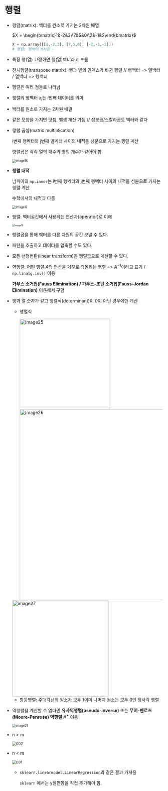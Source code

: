 # 행렬

- 행렬(matrix): 백터를 원소로 가지는 2차원 배열

  $X = \begin{bmatrix}1&-2&3\\7&5&0\\2&-1&2\end{bmatrix}$​

  ```python
  X = np.array([[1,-2,3], [7,5,0], [-2,-1,-2]])
  # 행렬: 행백터 n차원 -
  ```

- 특정 행(열) 고정하면 행(열)백터라고 부름

- 전치행렬(transpose matrix): 행과 열의 인덱스가 바뀐 행렬 // 행백터 => 열백터 / 열백터 => 행백터

- 행렬은 여러 점들로 나타남

- 행렬의 행백터 $x_i$는 $i$번째 데이터를 의미

- 백터를 원소로 가지는 2차원 배열

- 같은 모양을 가지면 덧셈, 뺄셈 계산 가능 // 성분곱/스칼라곱도 벡터와 같다

- 행렬 곱셈(matrix multiplication)

  i번째 행벡터와 j번째 열벡터 사이의 내적을 성분으로 가지는 행렬 계산

  행렬곱은 각각 열의 개수와 행의 개수가 같아야 함

  <img src="https://user-images.githubusercontent.com/60209937/128105970-157a337a-d4a2-4d5a-b960-343d9e92d275.png" alt="image16" style="zoom:70%;" />

- **행렬 내적**

  넘파이의 `np.inner`는 i번째 행벡터와 j번째 행벡터 사이의 내적을 성분으로 가지는 행렬 계산

  수학에서의 내적과 다름

  <img src="https://user-images.githubusercontent.com/60209937/128105972-b367d027-6609-448a-b5cf-e35ae263d9f8.png" alt="image17" style="zoom:70%;" />

- 행렬: 벡터공간에서 사용되는 연산자(operator)로 이해

  <img src="https://user-images.githubusercontent.com/60209937/128105975-d68ad639-2041-4a1d-b811-92ff7162ff91.png" alt="image18" style="zoom:50%;" />

- 행렬곱을 통해 벡터를 다른 차원의 공간 보낼 수 있다.

- 패턴을 추출하고 데이터를 압축할 수도 있다.

- 모든 선형변환(linear transform)은 행렬곱으로 계산할 수 있다.

- 역행렬: 어떤 행렬 $A$​의 연산을 거꾸로 되돌리는 행렬 => $A^{-1}$​이라고 표기 / `np.linalg.inv()` 이용

  **가우스 소거법(Fauss Elimination) / 가우스-조던 소거법(Fauss-Jordan Elimination)** 이용해서 구함

- 행과 열 숫자가 같고 행렬식(determinant)이 0이 아닌 경우에만 계산

  - 행렬식

    <img width="288" alt="image25" src="https://user-images.githubusercontent.com/60209937/128105980-c8a18e56-b135-43bd-a6c2-5c4fecd81336.png">

    <img width="608" alt="image26" src="https://user-images.githubusercontent.com/60209937/128105983-6278d864-89c3-40e5-8d3b-6522487b012e.png">

  <img width="307" alt="image27" src="https://user-images.githubusercontent.com/60209937/128105985-0165047e-91f5-4a73-b4ba-483ae57245f4.png">

  

  - 항등행렬: 주대각선의 원소가 모두 1이며 나머지 원소는 모두 0인 정사각 행렬

- 역행렬을 계산할 수 없다면 **유사역행렬(pseudo-inverse)** 또는 **무어-펜로즈(Moore-Penrose) 역행렬** $A^+$​ 이용

  <img src="https://user-images.githubusercontent.com/60209937/128105978-135d732b-01c0-414c-a2b2-f453cc5c8650.png" alt="image21" style="zoom:70%;" />

- n > m

  <img src="https://user-images.githubusercontent.com/60209937/128105968-ac4504c6-b43e-4632-9db8-345ea0aeb9e7.png" alt="002" style="zoom:80%;" />

- n < m

  <img src="https://user-images.githubusercontent.com/60209937/128105962-afdcbd39-da74-451f-9f0a-1fe260713a4d.png" alt="001" style="zoom:80%;" />

  - `sklearn.linearmodel.LinearRegression`과 같은 결과 가져옴

    `sklearn` 에서는 y절편항을 직접 추가해야 함.

